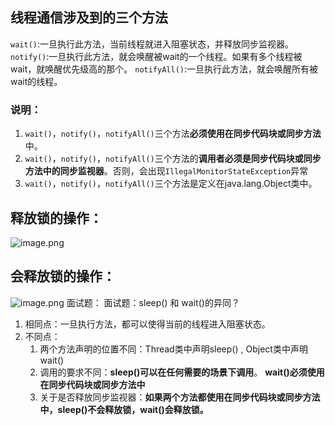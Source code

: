 ## 线程通信涉及到的三个方法
`wait()`:一旦执行此方法，当前线程就进入阻塞状态，并释放同步监视器。
`notify()`:一旦执行此方法，就会唤醒被wait的一个线程。如果有多个线程被wait，就唤醒优先级高的那个。
`notifyAll()`:一旦执行此方法，就会唤醒所有被wait的线程。
### 说明：

1. `wait()`，`notify()`，`notifyAll()`三个方法**必须使用在同步代码块或同步方法**中。
2. `wait()`，`notify()`，`notifyAll()`三个方法的**调用者必须是同步代码块或同步方法中的同步监视器**。否则，会出现`IllegalMonitorStateException`异常
3. `wait()`，`notify()`，`notifyAll()`三个方法是定义在java.lang.Object类中。

## 释放锁的操作：
![image.png](https://cdn.nlark.com/yuque/0/2022/png/28932072/1655990000870-30713a64-9000-4c1c-99a3-77bcaa18dbdc.png#averageHue=%23f1f1f1&clientId=ufc46b84a-eaf5-4&from=paste&height=293&id=u1d860684&originHeight=293&originWidth=780&originalType=binary&ratio=1&rotation=0&showTitle=false&size=71946&status=done&style=none&taskId=u22c97619-e64d-40b1-9fb3-52f7c4d7cb9&title=&width=780)
## 会释放锁的操作：
![image.png](https://cdn.nlark.com/yuque/0/2022/png/28932072/1655990005624-42619198-5916-4b5e-9410-8f3bfbc5437d.png#averageHue=%23f1f0f0&clientId=ufc46b84a-eaf5-4&from=paste&height=268&id=u80dc78b8&originHeight=268&originWidth=757&originalType=binary&ratio=1&rotation=0&showTitle=false&size=60077&status=done&style=none&taskId=u9e322ab3-c4f5-49af-abc1-0722e6cdb83&title=&width=757)
面试题：
面试题：sleep() 和 wait()的异同？

1. 相同点：一旦执行方法，都可以使得当前的线程进入阻塞状态。
2. 不同点：
   1. 两个方法声明的位置不同：Thread类中声明sleep() , Object类中声明wait()
   2. 调用的要求不同：**sleep()可以在任何需要的场景下调用**。 **wait()必须使用在同步代码块或同步方法中**
   3. 关于是否释放同步监视器：**如果两个方法都使用在同步代码块或同步方法中，sleep()不会释放锁，wait()会释放锁。**
